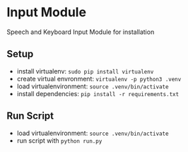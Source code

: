 # Input Module

Speech and Keyboard Input Module for installation

## Setup

* install virtualenv: `sudo pip install virtualenv`
* create virtual envronment: `virtualenv -p python3 .venv`
* load virtualenvironment: `source .venv/bin/activate`
* install dependencies: `pip install -r requirements.txt`

## Run Script

* load virtualenvironment: `source .venv/bin/activate`
* run script with `python run.py`